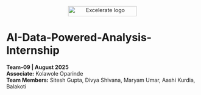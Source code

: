 <p align="center">
  <img width="180" height="27" alt="Excelerate logo" src="https://github.com/user-attachments/assets/d19c4b9d-6c72-4600-bbfa-7eb2aced8f40" />
</p>


# AI-Data-Powered-Analysis-Internship

**Team-09 | August 2025**  
**Associate:** Kolawole Oparinde  
**Team Members:** Sitesh Gupta, Divya Shivana, Maryam Umar, Aashi Kurdia, Balakoti  
